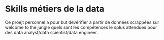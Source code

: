 # Skills métiers de la data

Ce proejt personnel a pour but devérifier à partir de données scrappées sur welcome to the jungle quels sont les compétences le splus attendues pour des data analyst/data scientist/data engineer.
